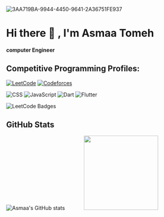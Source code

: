 

![3AA719BA-9944-4450-9641-2A36751FE937](https://github.com/user-attachments/assets/3ff9abe5-0d7c-49ff-8ba6-80e678310904)


#            Hi there 👋 , I'm Asmaa Tomeh

#### computer Engineer
##

## Competitive Programming Profiles:

[![LeetCode](https://img.shields.io/badge/LeetCode-000?style=flat&logo=leetcode&logoColor=yellow)](https://leetcode.com/Asmaa_Tomeh)
[![Codeforces](https://img.shields.io/badge/Codeforces-1F8ACB?style=flat&logo=codeforces&logoColor=white)](https://codeforces.com/profile/Asmaatomeh)

![CSS](https://img.shields.io/badge/-CSS3-blue?style=flat-square&logo=css3)
![JavaScript](https://img.shields.io/badge/-JavaScript-yellow?style=flat-square&logo=javascript)
![Dart](https://img.shields.io/badge/-Dart-0175C2?style=flat-square&logo=dart)
![Flutter](https://img.shields.io/badge/-Flutter-02569B?style=flat-square&logo=flutter)

   ![LeetCode Badges](https://leetcode-badge-showcase.vercel.app/api?username=Asmaa_Tomeh) 

   
  ## GitHub Stats
![Asmaa's GitHub stats](https://github-readme-stats.vercel.app/api?username=Asmaatomeh1&show_icons=true&theme=radical)   &nbsp;&nbsp;&nbsp; &nbsp;&nbsp;&nbsp; &nbsp;&nbsp;&nbsp; <img src="https://media0.giphy.com/media/v1.Y2lkPTc5MGI3NjExdG15dHFtY2VmbHluNDh4YTJmdDh2OXliM2Y5bXJsNTgwaGhreXN5eCZlcD12MV9pbnRlcm5hbF9naWZfYnlfaWQmY3Q9Zw/HscDLzkO8EOTmgkhQP/giphy.gif" width="200"/>

<!--
**Asmaatomeh1/Asmaatomeh1** is a ✨ _special_ ✨ repository because its `README.md` (this file) appears on your GitHub profile.

Here are some ideas to get you started:

- 🔭 I’m currently working on ...
- 🌱 I’m currently learning ...
- 👯 I’m looking to collaborate on ...
- 🤔 I’m looking for help with ...
- 💬 Ask me about ...
- 📫 How to reach me: ...
- 😄 Pronouns: ...
- ⚡ Fun fact: ...
-->
